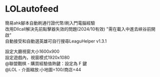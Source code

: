 # LOLautofeed
簡易ahk腳本自動刷通行證代幣/刷入門電腦經驗  
改用Dllcall解決先前點擊器失效的問題(2024/10有效)
"需在載入中進去峽谷前開啟"  
自動接受和自動選英雄可自行搜尋LeaguHelper v1.3.1  

設定大廳視窗大小1600x900  
設定遊戲內，視窗模式1920x1080  
@聯盟戰棋 - 購買經驗值熱鍵：設定為 F 鍵  
@LOL - 介面縮放:小地圖=100/商店=44

